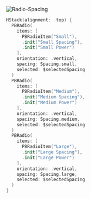 ![Radio-Spacing](https://github.com/powerhome/playbook-swift/assets/112719604/a0d246c0-9635-49f0-a2d5-5a6a19a5086c)

```swift
HStack(alignment: .top) {
  PBRadio(
    items: [
      PBRadioItem("Small"),
      .init("Small Spacing"),
      .init("Small Power")
    ],
    orientation: .vertical,
    spacing: Spacing.small,
    selected: $selectedSpacing
  )
  PBRadio(
    items: [
      PBRadioItem("Medium"),
      .init("Medium Spacing"),
      .init("Medium Power")
    ],
    orientation: .vertical,
    spacing: Spacing.medium,
    selected: $selectedSpacing
  )
  PBRadio(
    items: [
      PBRadioItem("Large"),
      .init("Large Spacing"),
      .init("Large Power")
    ],
    orientation: .vertical,
    spacing: Spacing.large,
    selected: $selectedSpacing
  )
}
```
